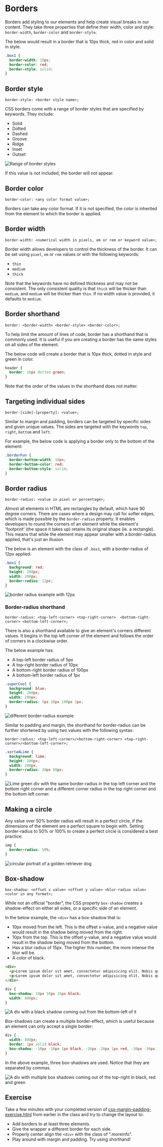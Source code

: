 # Borders

Borders add styling to our elements and help create visual breaks in our content. They take three properties that define their width, color and style: `border-width`, `border-color` and `border-style`.

The below would result in a border that is 10px thick, red in color and solid in style.

```css
.box1 {
  border-width: 10px;
  border-color: red;
  border-style: solid;
}
```


## Border style

`border-style: <border style name>;`

CSS borders come with a range of border styles that are specified by keywords. They include:

* Solid 
* Dotted
* Dashed
* Groove
* Ridge
* Inset
* Outset 

![Range of border styles](https://hychalknotes.s3.amazonaws.com/Screen%20Shot%202019-02-13%20at%205.37.41%20PM.png)

If this value is not included, the border will not appear.


## Border color

`border-color: <any color format value>;`

Borders can take any color format. If it is not specified, the color is inherited from the element to which the border is applied.


## Border width

`border-width: <numerical width in pixels, em or rem or keyword value>;`

Border width allows developers to control the thickness of the border. It can be set using `pixel`, `em` or `rem` values or with the following keywords:

* `thin`
* `medium`
* `thick`

Note that the keywords have no defined thickness and may not be consistent. The only consistent quality is that `thick` will be thicker than `medium`, and `medium` will be thicker than `thin`. If no width value is provided, it defaults to `medium`.


## Border shorthand

`border: <border-width> <border-style> <border-color>;`

To help limit the amount of lines of code, border has a shorthand that is commonly used. It is useful if you are creating a border has the same styles on all sides of the element.

The below code will create a border that is 10px thick, dotted in style and green in color.

```css
header {
  border: 10px dotted green;
}
```

Note that the order of the values in the shorthand does not matter.


## Targeting individual sides

`border-[side]-[property]: <value>;`

Similar to margin and padding, borders can be targeted by specific sides and given unique values. The sides are targeted with the keywords `top`, `right`, `bottom` and `left`.

For example, the below code is applying a border only to the bottom of the element: 

```css
.borderFun {
  border-bottom-width: 10px;
  border-bottom-color: red;
  border-bottom-style: solid;
}
```


## Border radius

`border-radius: <value in pixel or percentage>;`

Almost all elements in HTML are rectangles by default, which have 90 degree corners. There are cases where a design may call for softer edges, which is made possible by the `border-radius` property. It enables developers to round the corners of an element while the element's 'footprint' (the space it takes up) retains its original shape (ie. a rectangle). This means that while the element may appear smaller with a border-radius applied, that's just an illusion.

The below is an element with the class of `.box1`, with a border-radius of 12px applied.

```css
.box1 {
  background: red;
  height: 200px;
  width: 200px;
  border-radius: 12px;
}
```

![border radius example with 12px](https://hychalknotes.s3.amazonaws.com/border-radius-all-sides--conEd.png)

### Border-radius shorthand
`border-radius: <top-left-corner> <top-right-corner> 
<bottom-right-corner>
<bottom-left-corner>;` 

There is also a shorthand available to give an element's corners different values. It begins in the top left corner of the element and follows the order of corners in a clockwise order.

The below example has:
* A top-left border radius of 5px
* A top-right border radius of 10px
* A bottom-right border radius of 100px
* A bottom-left border radius of 1px

```css
.superCool {
  background: blue;
  height: 200px;
  width: 200px;
  border-radius: 5px 10px 100px 1px;
}
```

![different border-radius example](https://hychalknotes.s3.amazonaws.com/border-radius--example--conEd.png)

Similar to padding and margin, the shorthand for border-radius can be further shortened by using two values with the following syntax:

`border-radius: <top-left-corner>/<bottom-right-corner> <top-right-corner>/<bottom-left-corner>;`

```css
.sortaALime {
  background: lime;
  height: 200px;
  width: 200px;
  border-radius: 20px 80px;
}

```
![Lime green div with the same border-radius in the top left corner and the bottom right corner and a different corner radius in the top right corner and the bottom left corner.](https://hychalknotes.s3.amazonaws.com/border-radius-short-form--conEd.png)


## Making a circle

Any value over 50% border radius will result in a perfect circle, if the dimensions of the element are a perfect square to begin with. Setting border-radius to 50% or 100% to create a perfect circle is considered a best practice.

```css
img {
  border-radius: 50%;
}
```

![circular portrait of a golden retriever dog](../assets/border-radius-dog.png)


## Box-shadow

`box-shadow: <offset x value> <offset y value> <blur-radius value> <color in any format>;`

While not an official "border", the CSS property `box-shadow` creates a shadow-effect on either all sides, or a specific side of an element.

In the below example, the `<div>` has a box-shadow that is:
* 10px moved from the left. This is the offset x-value, and a negative value would result in the shadow being moved from the right.
* 10px from the top. This is the offset y-value, and a negative value would result in the shadow being moved from the bottom.
* Has a blur radius of 15px. The higher this number, the more intense the blur will be.
* A color of black.

```html
<div>
  <p>Lorem ipsum dolor sit amet, consectetur adipisicing elit. Nobis qui veritatis saepe cum corrupti ex quibusdam, magni quas autem, deserunt sint alias. At et, sed veniam, beatae porro animi qui. Lorem ipsum dolor sit amet, consectetur adipisicing elit. Nobis qui veritatis saepe cum corrupti ex quibusdam, magni quas autem, deserunt sint alias. At et, sed veniam, beatae porro animi qui.</p>
  <p>Lorem ipsum dolor sit amet, consectetur adipisicing elit. Nobis qui veritatis saepe.</p>
</div>
```

```css
div {
  box-shadow: 10px 10px 15px black;
  width: 800px;
}
```

![A div with a black shadow coming out from the bottom-left of it](https://hychalknotes.s3.amazonaws.com/box-shadow--conEd.png)

Box-shadows can create a multiple border-effect, which is useful because an element can only accept a single border:

```css
div {
  width: 800px;
  border: 1px solid black;
  box-shadow: -10px -10px 1px black, -20px -20px 1px red, -30px -30px 1px green;
}
```

In the above example, three box-shadows are used. Notice that they are separated by commas. 

![A div with multiple box shadows coming out of the top-right in black, red and green](https://hychalknotes.s3.amazonaws.com/box-shadow-multiple--conEd.png)


## Exercise

Take a few minutes with your completed version of [css-margin-padding-exercise.html](https://hychalknotes.s3.amazonaws.com/css-margin-padding-exercise.html) from earlier in the class and try to change the layout to:

* Add borders to at least three elements.
* Give the wrapper a different border for each side.
* Properly center align the `<div>` with the class of ".moreinfo".
* Play around with margin and padding. Try using shorthand!